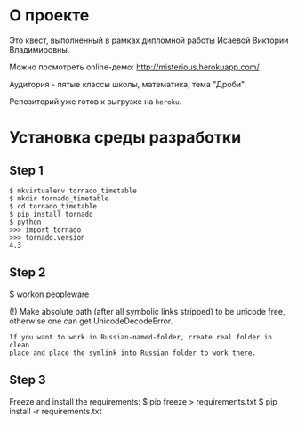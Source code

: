 О проекте
=========

Это квест, выполненный в рамках дипломной работы Исаевой Виктории Владимировны.

Можно посмотреть online-демо: http://misterious.herokuapp.com/

Аудитория - пятые классы школы, математика, тема "Дроби".

Репозиторий уже готов к выгрузке на `heroku`.


# Установка среды разработки

## Step 1

    $ mkvirtualenv tornado_timetable
    $ mkdir tornado_timetable
    $ cd tornado_timetable
    $ pip install tornado
    $ python
    >>> import tornado
    >>> tornado.version
    4.3


## Step 2

$ workon peopleware

(!) Make absolute path (after all symbolic links stripped) to be unicode free,
    otherwise one can get UnicodeDecodeError.

    If you want to work in Russian-named-folder, create real folder in clean
    place and place the symlink into Russian folder to work there.


## Step 3

Freeze and install the requirements:
    $ pip freeze > requirements.txt
    $ pip install -r requirements.txt
